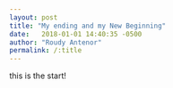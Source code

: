 ```yaml
---
layout: post
title: "My ending and my New Beginning"
date:   2018-01-01 14:40:35 -0500
author: "Roudy Antenor"
permalink: /:title
---
```


this is the start!